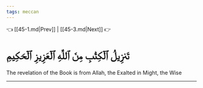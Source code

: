 ```yaml
---
tags: meccan
---
```


👈 [[45-1.md|Prev]] | [[45-3.md|Next]] 👉

# تَنزِيلُ ٱلۡكِتَٰبِ مِنَ ٱللَّهِ ٱلۡعَزِيزِ ٱلۡحَكِيمِ

The revelation of the Book is from Allah, the Exalted in Might, the Wise

---

